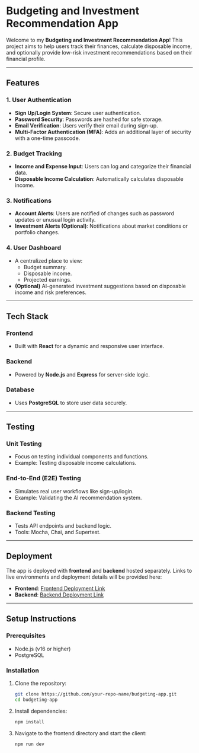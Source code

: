 # Budgeting and Investment Recommendation App

Welcome to my **Budgeting and Investment Recommendation App**! This project aims to help users track their finances, calculate disposable income, and optionally provide low-risk investment recommendations based on their financial profile.

---

## Features

### **1. User Authentication**
- **Sign Up/Login System**: Secure user authentication.
- **Password Security**: Passwords are hashed for safe storage.
- **Email Verification**: Users verify their email during sign-up.
- **Multi-Factor Authentication (MFA)**: Adds an additional layer of security with a one-time passcode.

### **2. Budget Tracking**
- **Income and Expense Input**: Users can log and categorize their financial data.
- **Disposable Income Calculation**: Automatically calculates disposable income.

### **3. Notifications**
- **Account Alerts**: Users are notified of changes such as password updates or unusual login activity.
- **Investment Alerts (Optional)**: Notifications about market conditions or portfolio changes.

### **4. User Dashboard**
- A centralized place to view:
  - Budget summary.
  - Disposable income.
  - Projected earnings.
- **(Optional)** AI-generated investment suggestions based on disposable income and risk preferences.

---

## Tech Stack

### **Frontend**
- Built with **React** for a dynamic and responsive user interface.

### **Backend**
- Powered by **Node.js** and **Express** for server-side logic.

### **Database**
- Uses **PostgreSQL** to store user data securely.

---

## Testing

### **Unit Testing**
- Focus on testing individual components and functions.
- Example: Testing disposable income calculations.

### **End-to-End (E2E) Testing**
- Simulates real user workflows like sign-up/login.
- Example: Validating the AI recommendation system.

### **Backend Testing**
- Tests API endpoints and backend logic.
- Tools: Mocha, Chai, and Supertest.

---

## Deployment
The app is deployed with **frontend** and **backend** hosted separately. Links to live environments and deployment details will be provided here:

- **Frontend**: [Frontend Deployment Link](https://icapital-frontend.netlify.app/)
- **Backend**: [Backend Deployment Link](https://icapital-financial-planner-backend.onrender.com/)

---

## Setup Instructions

### **Prerequisites**
- Node.js (v16 or higher)
- PostgreSQL

### **Installation**
1. Clone the repository:
   ```bash
   git clone https://github.com/your-repo-name/budgeting-app.git
   cd budgeting-app

2. Install dependencies:
    ```bash
    npm install


3. Navigate to the frontend directory and start the client:
    ```bash
    npm run dev
